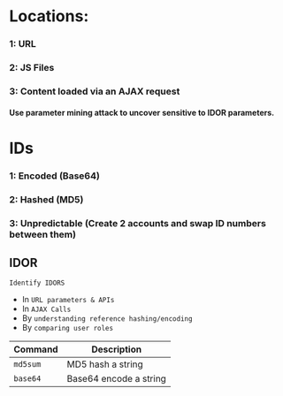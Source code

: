 # Locations:

### 1: URL

### 2: JS Files

### 3: Content loaded via an AJAX request

#### Use parameter mining attack to uncover sensitive to IDOR parameters.

# IDs

### 1: Encoded (Base64)

### 2: Hashed (MD5)

### 3: Unpredictable (Create 2 accounts and swap ID numbers between them)


## IDOR

`Identify IDORS`
- In `URL parameters & APIs`
- In `AJAX Calls`
- By `understanding reference hashing/encoding`
- By `comparing user roles`

| **Command**   | **Description**   |
| --------------|-------------------|
| `md5sum` | MD5 hash a string |
| `base64` | Base64 encode a string |
